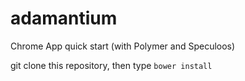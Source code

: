 adamantium
==========

Chrome App quick start (with Polymer and Speculoos)

git clone this repository, then type `bower install`
